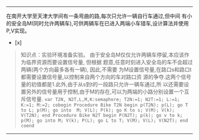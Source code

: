 ---
在南开大学至天津大学间有一条弯曲的路,每次只允许一辆自行车通过,但中间
有小的安全岛M(同时允许两辆车),可供两辆车在已进入两端小车错车,设计算法并使用P,V实现。
- [x]  

> 知识点：实验环境准备实验。
> 由于安全岛M仅仅允许两辆车停留,本应该作为临界资源而要设置信号量, 但根据 题意,任意时刻进入安全岛的车不会超过两辆(两个方向最多各有一辆), 因此,不需要
> 为M设置信号量,在路口s和路口t都需要设置信号量,以控制来自两个方向的车对路口资
> 源的争夺.这两个信号量的初值都是1.此外,由于从s到t的一段路只允许一辆车通过,所
> 以还需要设置另外的信号量用于控制,由于M的存在,可以为两端的小路分别设置一个互 斥信号量.
>     ```
>     var T2N, N2T,L,M,K:semaphore;
>     T2N:=1;
>     N2T:=1;
>     L:=1;
>     K:=1;
>     M:=2;
>     cobegin
>       Procedure Bike T2N
>       begin
>         p(T2N);
>         p(L);
>           go T to L;
>         p(M);
>           go into  M;
>         V(L);
>         P(k);
>          go K to s;
>         V(M);
>         V(k);
>         V(T2N);
>       end
>       Procedure Bike N2T
>       begin
>         P(N2T);
>         p(k);
>          go v to k;
>         p(M);
>           go into M;
>         V(k);
>         P(L);
>           go L to T;
>         V(M);
>         V(L);
>         V(N2T);
>       end
>     coend
>     ```
>     

---